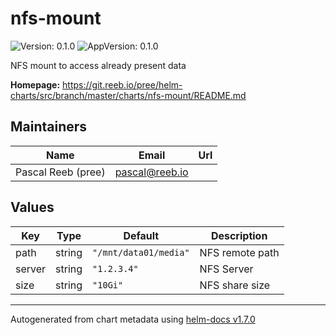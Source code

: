 # nfs-mount

![Version: 0.1.0](https://img.shields.io/badge/Version-0.1.0-informational?style=flat-square) ![AppVersion: 0.1.0](https://img.shields.io/badge/AppVersion-0.1.0-informational?style=flat-square)

NFS mount to access already present data

**Homepage:** <https://git.reeb.io/pree/helm-charts/src/branch/master/charts/nfs-mount/README.md>

## Maintainers

| Name | Email | Url |
| ---- | ------ | --- |
| Pascal Reeb (pree) | pascal@reeb.io |  |

## Values

| Key | Type | Default | Description |
|-----|------|---------|-------------|
| path | string | `"/mnt/data01/media"` | NFS remote path |
| server | string | `"1.2.3.4"` | NFS Server |
| size | string | `"10Gi"` | NFS share size |

----------------------------------------------
Autogenerated from chart metadata using [helm-docs v1.7.0](https://github.com/norwoodj/helm-docs/releases/v1.7.0)
